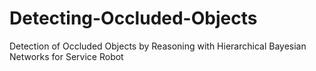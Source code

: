 # Detecting-Occluded-Objects
Detection of Occluded Objects by Reasoning with Hierarchical Bayesian Networks for Service Robot
